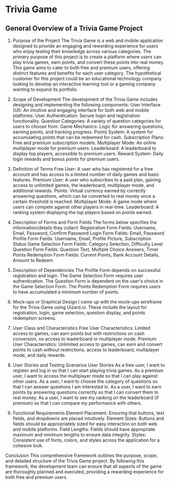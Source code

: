 # Trivia Game

## General Overview of a Trivia Game Project

1. Purpose of the Project
The Trivia Game is a web and mobile application designed to provide an engaging and rewarding experience for users who enjoy testing their knowledge across various categories. The primary purpose of this project is to create a platform where users can play trivia games, earn points, and convert these points into real money. This game aims to cater to both free and premium users, offering distinct features and benefits for each user category. The hypothetical customer for this project could be an educational technology company looking to develop an interactive learning tool or a gaming company wanting to expand its portfolio.
2. Scope of Development
The development of the Trivia Game includes designing and implementing the following components:
User Interface (UI): An intuitive and engaging interface for both web and mobile platforms.
User Authentication: Secure login and registration functionality.
Question Categories: A variety of question categories for users to choose from.
Game Mechanics: Logic for answering questions, earning points, and tracking progress.
Points System: A system for accumulating points that can be redeemed for cash.
Subscription Plans: Free and premium subscription models.
Multiplayer Mode: An online multiplayer mode for premium users.
Leaderboard: A leaderboard to display top players, accessible to premium users.
Reward System: Daily login rewards and bonus points for premium users.
3. Definition of Terms
Free User: A user who has registered for a free account and has access to a limited number of daily games and basic features.
Premium User: A user who subscribes to a paid plan, gaining access to unlimited games, the leaderboard, multiplayer mode, and additional rewards.
Points: Virtual currency earned by correctly answering questions, which can be converted to real money once a certain threshold is reached.
Multiplayer Mode: A game mode where users can compete against other players in real-time.
Leaderboard: A ranking system displaying the top players based on points earned.
4. Description of Forms and Form Fields
The forms below specifies the information/details they collect:
Registration Form
Fields: Username, Email, Password, Confirm Password
Login Form
Fields: Email, Password
Profile Form
Fields: Username, Email, Profile Picture, Subscription Status
Game Selection Form
Fields: Category Selection, Difficulty Level
Question Form
Fields: Question Text, Multiple Choice Answers, Timer
Points Redemption Form
Fields: Current Points, Bank Account Details, Amount to Redeem
5. Description of Dependencies
The Profile Form depends on successful registration and login.
The Game Selection Form requires user authentication.
The Question Form is dependent on the user's choice in the Game Selection Form.
The Points Redemption Form requires users to have accumulated a minimum number of points.
6. Mock-ups or Graphical Design
I came up with the mock-ups wireframe for the Trivia Game using Uizard.io. These include the layout for registration, login, game selection, question display, and points redemption screens.

7. User Class and Characteristics
Free User
Characteristics: Limited access to games, can earn points but with restrictions on cash conversion, no access to leaderboard or multiplayer mode.
Premium User
Characteristics: Unlimited access to games, can earn and convert points to cash without restrictions, access to leaderboard, multiplayer mode, and daily rewards.
8. User Stories and Testing Scenarios
User Stories
As a free user, I want to register and log in so that I can start playing trivia games.
As a premium user, I want to access the multiplayer mode so that I can play against other users.
As a user, I want to choose the category of questions so that I can answer questions I am interested in.
As a user, I want to earn points by answering questions correctly so that I can convert them to real money.
As a user, I want to see my ranking on the leaderboard (if premium) so that I can compare my performance with others.

9. Functional Requirements
Element Placement: Ensuring that buttons, text fields, and dropdowns are placed intuitively.
Element Sizes: Buttons and fields should be appropriately sized for easy interaction on both web and mobile platforms.
Field Lengths: Fields should have appropriate maximum and minimum lengths to ensure data integrity.
Styles: Consistent use of fonts, colors, and styles across the application for a cohesive look.

Conclusion
This comprehensive framework outlines the purpose, scope, and detailed structure of the Trivia Game project. By following this framework, the development team can ensure that all aspects of the game are thoroughly planned and executed, providing a rewarding experience for both free and premium users.